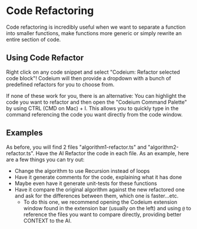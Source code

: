 # Code Refactoring

Code refactoring is incredibly useful when we want to separate a function into smaller functions, make functions more generic or simply rewrite an entire section of code.

## Using Code Refactor

Right click on any code snippet and select "Codeium: Refactor selected code block"! Codeium will then provide a dropdown with a bunch of predefined refactors for you to choose from.

If none of these work for you, there is an alternative: You can highlight the code you want to refactor and then open the "Codeium Command Palette" by using CTRL (CMD on Mac) + I. This allows you to quickly type in the command referencing the code you want directly from the code window.

## Examples

As before, you will find 2 files "algorithm1-refactor.ts" and "algorithm2-refactor.ts". Have the AI Refactor the code in each file. As an example, here are a few things you can try out:

- Change the algorithm to use Recursion instead of loops
- Have it generate comments for the code, explaining what it has done
- Maybe even have it generate unit-tests for these functions
- Have it compare the original algorithm against the new refactored one and ask for the differences between them, which one is faster...etc.
  - To do this one, we recommend opening the Codeium extension window found in the extension bar (usually on the left) and using `@` to reference the files you want to compare directly, providing better CONTEXT to the AI.
